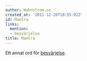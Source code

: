 ```yaml
---
author: Wahnstrom.se
created_at: '2011-12-28T18:55:02Z'
id: Mantra
links:
  mention:
  - besvärjelse
title: Mantra
---
```


Ett annat ord för [besvärjelse].

  [besvärjelse]: besvärjelse